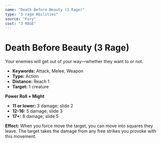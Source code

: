 ```yaml
---
name: "Death Before Beauty (3 Rage)"
type: "3-rage Abilities"
source: "Fury"
cost: "3 RAGE"
---
```


# Death Before Beauty (3 Rage)

Your enemies will get out of your way—whether they want to or not.

- **Keywords:** Attack, Melee, Weapon
- **Type:** Action
- **Distance:** Reach 1
- **Target:** 1 creature

**Power Roll + Might**
- **11 or lower:** 3 damage; slide 2
- **12-16:** 5 damage; slide 3
- **17+:** 8 damage; slide 5

**Effect:** When you force move the target, you can move into squares they leave. The target takes the damage from any free strikes you provoke with this movement.
